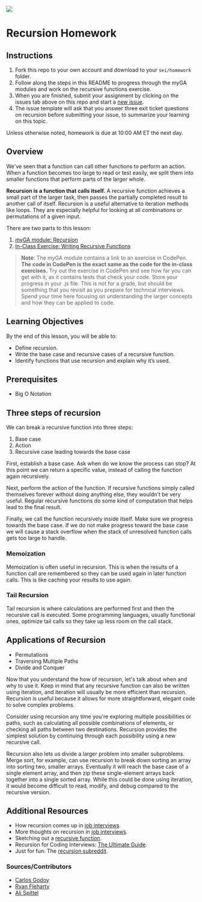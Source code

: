![](https://ga-dash.s3.amazonaws.com/production/assets/logo-9f88ae6c9c3871690e33280fcf557f33.png)

# Recursion Homework

## Instructions 

1. Fork this repo to your own account and download to your `sei/homework` folder.
1. Follow along the steps in this README to progress through the myGA modules and work on the recursive functions exercise.
1. When you are finished, submit your assignment by clicking on the issues tab above on this repo and start a [new issue](https://git.generalassemb.ly/seir-323/recursion/issues/new?assignees=&labels=&template=seir-323-homework-submission.md&title=YOUR+FULL+NAME). 
1. The issue template will ask that you answer three exit ticket questions on recursion before submitting your issue, to summarize your learning on this topic.

Unless otherwise noted, homework is due at 10:00 AM ET the next day. 

## Overview
We've seen that a function can call other functions to perform an action. When a function becomes too large to read or test easily, we split them into smaller functions that perform parts of the larger whole. 

**Recursion is a function that calls itself.** A recursive function achieves a small part of the larger task, then passes the partially completed result to another call of itself.  Recursion is a useful alternative to iteration methods like loops. They are especially helpful for looking at all combinations or permutations of a given input.

There are two parts to this lesson:
1. [myGA module: Recursion](https://my.generalassemb.ly/activities/773)
2. [In-Class Exercise: Writing Recursive Functions](exercises/recursion.js)

> **Note**: The myGA module contains a link to an exercise in CodePen. **The code in CodePen is the exact same as the code for the in-class exercises.** Try out the exercise in CodePen and see how far you can get with it, as it contains tests that check your code. Store your progress in your .js file. This is not for a grade, but should be something that you revisit as you prepare for technical interviews.  Spend your time here focusing on understanding the larger concepts and how they can be applied to code.

## Learning Objectives
By the end of this lesson, you will be able to:
- Define recursion.
- Write the base case and recursive cases of a recursive function.
- Identify functions that use recursion and explain why it’s used.

## Prerequisites
- Big O Notation

## Three steps of recursion
We can break a recursive function into three steps: 

1. Base case
2. Action
3. Recursive case leading towards the base case

First, establish a base case. Ask when do we know the process can stop? At this point we can return a specific value, instead of calling the function again recursively.

Next, perform the action of the function. If recursive functions simply called themselves forever without doing anything else, they wouldn't be very useful. Regular recursive functions do some kind of computation that helps lead to the final result.

Finally, we call the function recursively inside itself. Make sure we progress towards the base case. If we do not make progress toward the base case we will cause a stack overflow when the stack of unresolved function calls gets too large to handle.

### Memoization
Memoization is often useful in recursion. This is when the results of a function call are remembered so they can be used again in later function calls. This is like caching your results to use again.

### Tail Recursion
Tail recursion is where calculations are performed first and then the recursive call is executed. Some programming languages, usually functional ones, optimize tail calls so they take up less room on the call stack.

## Applications of Recursion
- Permutations
- Traversing Multiple Paths
- Divide and Conquer

Now that you understand the how of recursion, let's talk about when and why to use it. Keep in mind that any recursive function can also be written using iteration, and iteration will usually be more efficient than recursion. Recursion is useful because it allows for more straightforward, elegant code to solve complex problems.

Consider using recursion any time you're exploring multiple possibilities or paths, such as calculating all possible combinations of elements, or checking all paths between two destinations. Recursion provides the simplest solution by continuing through each possibility using a new recursive call.

Recursion also lets us divide a larger problem into smaller subproblems. Merge sort, for example, can use recursion to break down sorting an array into sorting two, smaller arrays. Eventually it will reach the base case of a single element array, and then zip these single-element arrays back together into a single sorted array. While this could be done using iteration, it would become difficult to read, modify, and debug compared to the recursive version.

## Additional Resources
- How recursion comes up in [job interviews](https://hackernoon.com/coding-interview-recursion-f0d60c9dbb60).
- More thoughts on recursion in [job interviews](https://www.byte-by-byte.com/recursion/).
- Sketching out a [recursive function](https://www.youtube.com/watch?v=bGC2fNALbNU).
- Recursion for Coding Interviews: [The Ultimate Guide](https://www.byte-by-byte.com/recursion/).
- Just for fun: The [recursion subreddit](https://www.reddit.com/r/recursion).


### Sources/Contributors
- [Carlos Godoy](https://git.generalassemb.ly/seir-826/recursion)
- [Ryan Fleharty](https://git.generalassemb.ly/ryanfleharty/recursion-exercises/blob/master/lesson.md)
- [Ali Spittel](https://github.com/aspittel/coding-cheat-sheets/blob/master/fundamentals/recursion.md)
